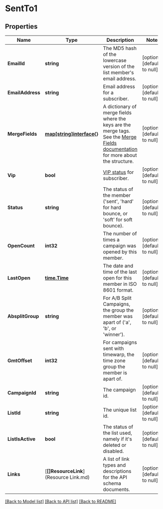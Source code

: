 # SentTo1

## Properties
Name | Type | Description | Notes
------------ | ------------- | ------------- | -------------
**EmailId** | **string** | The MD5 hash of the lowercase version of the list member&#x27;s email address. | [optional] [default to null]
**EmailAddress** | **string** | Email address for a subscriber. | [optional] [default to null]
**MergeFields** | [**map[string]interface{}**](interface{}.md) | A dictionary of merge fields where the keys are the merge tags. See the [Merge Fields documentation](https://mailchimp.com/developer/marketing/docs/merge-fields/#structure) for more about the structure. | [optional] [default to null]
**Vip** | **bool** | [VIP status](https://mailchimp.com/help/designate-and-send-to-vip-contacts/) for subscriber. | [optional] [default to null]
**Status** | **string** | The status of the member (&#x27;sent&#x27;, &#x27;hard&#x27; for hard bounce, or &#x27;soft&#x27; for soft bounce). | [optional] [default to null]
**OpenCount** | **int32** | The number of times a campaign was opened by this member. | [optional] [default to null]
**LastOpen** | [**time.Time**](time.Time.md) | The date and time of the last open for this member in ISO 8601 format. | [optional] [default to null]
**AbsplitGroup** | **string** | For A/B Split Campaigns, the group the member was apart of (&#x27;a&#x27;, &#x27;b&#x27;, or &#x27;winner&#x27;). | [optional] [default to null]
**GmtOffset** | **int32** | For campaigns sent with timewarp, the time zone group the member is apart of. | [optional] [default to null]
**CampaignId** | **string** | The campaign id. | [optional] [default to null]
**ListId** | **string** | The unique list id. | [optional] [default to null]
**ListIsActive** | **bool** | The status of the list used, namely if it&#x27;s deleted or disabled. | [optional] [default to null]
**Links** | [**[]ResourceLink**](Resource Link.md) | A list of link types and descriptions for the API schema documents. | [optional] [default to null]

[[Back to Model list]](../README.md#documentation-for-models) [[Back to API list]](../README.md#documentation-for-api-endpoints) [[Back to README]](../README.md)


